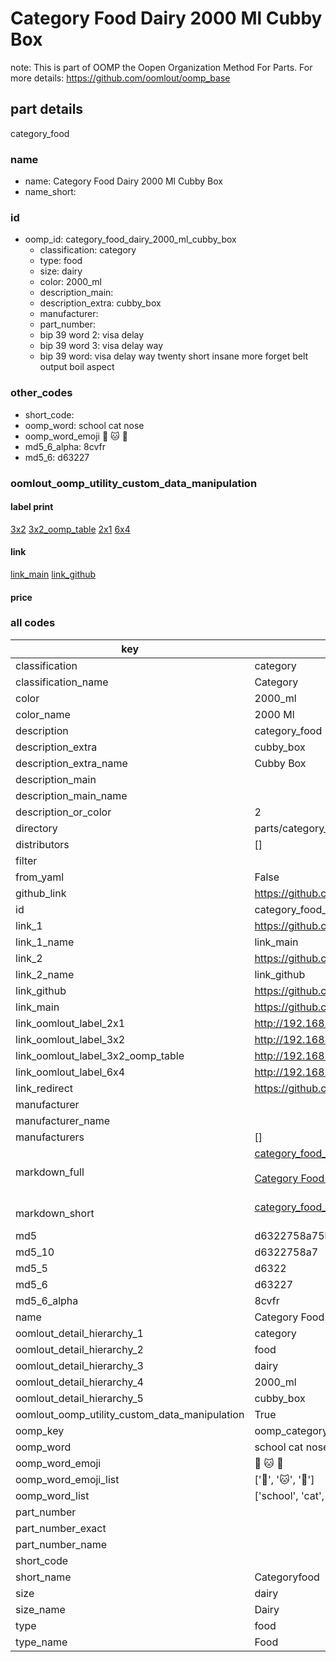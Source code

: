 # Category Food Dairy 2000 Ml Cubby Box  

note: This is part of OOMP the Oopen Organization Method For Parts. For more details: https://github.com/oomlout/oomp_base

##  part details
  



category_food



### name
* name: Category Food Dairy 2000 Ml Cubby Box
* name_short: 
### id
* oomp_id: category_food_dairy_2000_ml_cubby_box
  * classification: category
  * type: food
  * size: dairy
  * color: 2000_ml
  * description_main: 
  * description_extra: cubby_box
  * manufacturer: 
  * part_number: 
  * bip 39 word 2: visa delay
  * bip 39 word 3: visa delay way
  * bip 39 word: visa delay way twenty short insane more forget belt output boil aspect

### other_codes
* short_code: 
* oomp_word: school cat nose
* oomp_word_emoji :school: :cat: :nose:
* md5_6_alpha: 8cvfr
* md5_6: d63227






### oomlout_oomp_utility_custom_data_manipulation
#### label print
[3x2](http://192.168.1.245:1112/?label=oomp%208cvfr)
[3x2_oomp_table](http://192.168.1.108:1112/?label=oomp%208cvfr)
[2x1](http://192.168.1.242:1112/?label=oomp%208cvfr)
[6x4](http://192.168.1.55:1112/?label=oomp%208cvfr)    

#### link

[link_main](https://github.com/oomlout/oomlout_oomp_version_1_messy/tree/main/parts/category_food_dairy_2000_ml_cubby_box) [link_github](https://github.com/oomlout/oomlout_oomp_version_1_messy/tree/main/parts/category_food_dairy_2000_ml_cubby_box)                             

#### price







### all codes 
| key | value |  
| --- | --- |  
| classification | category |  
| classification_name | Category |  
| color | 2000_ml |  
| color_name | 2000 Ml |  
| description | category_food |  
| description_extra | cubby_box |  
| description_extra_name | Cubby Box |  
| description_main |  |  
| description_main_name |  |  
| description_or_color | 2  |  
| directory | parts/category_food_dairy_2000_ml_cubby_box |  
| distributors | [] |  
| filter |  |  
| from_yaml | False |  
| github_link | https://github.com/oomlout/oomlout_oomp_part_src/tree/main/parts/category_food_dairy_2000_ml_cubby_box |  
| id | category_food_dairy_2000_ml_cubby_box |  
| link_1 | https://github.com/oomlout/oomlout_oomp_version_1_messy/tree/main/parts/category_food_dairy_2000_ml_cubby_box |  
| link_1_name | link_main |  
| link_2 | https://github.com/oomlout/oomlout_oomp_version_1_messy/tree/main/parts/category_food_dairy_2000_ml_cubby_box |  
| link_2_name | link_github |  
| link_github | https://github.com/oomlout/oomlout_oomp_version_1_messy/tree/main/parts/category_food_dairy_2000_ml_cubby_box |  
| link_main | https://github.com/oomlout/oomlout_oomp_version_1_messy/tree/main/parts/category_food_dairy_2000_ml_cubby_box |  
| link_oomlout_label_2x1 | http://192.168.1.242:1112/?label=oomp%208cvfr |  
| link_oomlout_label_3x2 | http://192.168.1.245:1112/?label=oomp%208cvfr |  
| link_oomlout_label_3x2_oomp_table | http://192.168.1.108:1112/?label=oomp%208cvfr |  
| link_oomlout_label_6x4 | http://192.168.1.55:1112/?label=oomp%208cvfr |  
| link_redirect | https://github.com/oomlout/oomlout_oomp_version_1_messy/tree/main/parts/category_food_dairy_2000_ml_cubby_box |  
| manufacturer |  |  
| manufacturer_name |  |  
| manufacturers | [] |  
| markdown_full | [category_food_dairy_2000_ml_cubby_box](none)<br>[](none)<br>[Category Food Dairy 2000 Ml Cubby Box](none)<br><br> |  
| markdown_short | [category_food_dairy_2000_ml_cubby_box](none)<br><br> |  
| md5 | d6322758a75b51f9d3e36eb3f00e7fa5 |  
| md5_10 | d6322758a7 |  
| md5_5 | d6322 |  
| md5_6 | d63227 |  
| md5_6_alpha | 8cvfr |  
| name | Category Food Dairy 2000 Ml Cubby Box |  
| oomlout_detail_hierarchy_1 | category |  
| oomlout_detail_hierarchy_2 | food |  
| oomlout_detail_hierarchy_3 | dairy |  
| oomlout_detail_hierarchy_4 | 2000_ml |  
| oomlout_detail_hierarchy_5 | cubby_box |  
| oomlout_oomp_utility_custom_data_manipulation | True |  
| oomp_key | oomp_category_food_dairy_2000_ml_cubby_box |  
| oomp_word | school cat nose |  
| oomp_word_emoji | :school: :cat: :nose: |  
| oomp_word_emoji_list | [':school:', ':cat:', ':nose:'] |  
| oomp_word_list | ['school', 'cat', 'nose'] |  
| part_number |  |  
| part_number_exact |  |  
| part_number_name |  |  
| short_code |  |  
| short_name | Categoryfood |  
| size | dairy |  
| size_name | Dairy |  
| type | food |  
| type_name | Food |  
